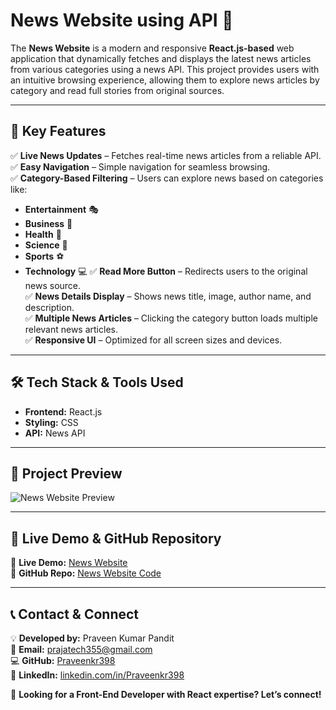 # **News Website using API** 📰

The **News Website** is a modern and responsive **React.js-based** web application that dynamically fetches and displays the latest news articles from various categories using a news API. This project provides users with an intuitive browsing experience, allowing them to explore news articles by category and read full stories from original sources.

---

## 🌟 **Key Features**

✅ **Live News Updates** – Fetches real-time news articles from a reliable API.  
✅ **Easy Navigation** – Simple navigation for seamless browsing.  
✅ **Category-Based Filtering** – Users can explore news based on categories like:
   - **Entertainment** 🎭
   - **Business** 💼
   - **Health** 🏥
   - **Science** 🔬
   - **Sports** ⚽
   - **Technology** 💻
✅ **Read More Button** – Redirects users to the original news source.  
✅ **News Details Display** – Shows news title, image, author name, and description.  
✅ **Multiple News Articles** – Clicking the category button loads multiple relevant news articles.  
✅ **Responsive UI** – Optimized for all screen sizes and devices.  

---

## 🛠 **Tech Stack & Tools Used**

- **Frontend:** React.js  
- **Styling:** CSS  
- **API:** News API  

---

## 📸 **Project Preview**

![News Website Preview](https://raw.githubusercontent.com/Praveenkr398/newsWebsite/main/preview.png)

---

## 🚀 **Live Demo & GitHub Repository**

🔗 **Live Demo:** [News Website](https://inewswebsite.netlify.app/)  
📂 **GitHub Repo:** [News Website Code](https://github.com/Praveenkr398/newsWebsite)  

---

## 📞 **Contact & Connect**

💡 **Developed by:** Praveen Kumar Pandit  
📧 **Email:** prajatech355@gmail.com  
💻 **GitHub:** [Praveenkr398](https://github.com/Praveenkr398)  
🔗 **LinkedIn:** [linkedin.com/in/Praveenkr398](https://www.linkedin.com/in/Praveenkr398)  

🚀 **Looking for a Front-End Developer with React expertise? Let’s connect!**
